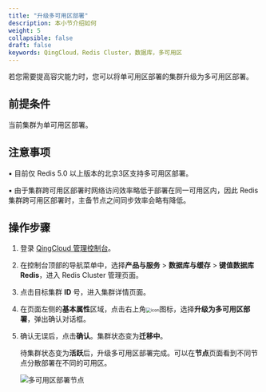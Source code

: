 ```yaml
---
title: "升级多可用区部署"
description: 本小节介绍如何
weight: 5
collapsible: false
draft: false
keywords: QingCloud，Redis Cluster，数据库，多可用区
---
```


若您需要提高容灾能力时，您可以将单可用区部署的集群升级为多可用区部署。

## 前提条件

当前集群为单可用区部署。

## 注意事项

▪︎ 目前仅 Redis 5.0 以上版本的北京3区支持多可用区部署。

▪︎ 由于集群跨可用区部署时网络访问效率略低于部署在同一可用区内，因此 Redis 集群跨可用区部署时，主备节点之间同步效率会略有降低。

## 操作步骤

1. 登录 [QingCloud 管理控制台](https://console.qingcloud.com/login)。

2. 在控制台顶部的导航菜单中，选择**产品与服务** > **数据库与缓存** > **键值数据库 Redis**，进入 Redis Cluster 管理页面。

3. 点击目标集群 **ID** 号，进入集群详情页面。

4. 在页面左侧的**基本属性**区域，点击右上角<img src="../../../_images/menu_icon.png" alt="icon" style="zoom:60%;" />图标，选择**升级为多可用区部署**，弹出确认对话框。

5. 确认无误后，点击**确认**。集群状态变为**迁移中**。

   待集群状态变为**活跃**后，升级多可用区部署完成。可以在**节点**页面看到不同节点分散部署在不同的可用区。

   <img src="../../../_images/multi_zones_success.png" alt="多可用区部署节点" />

